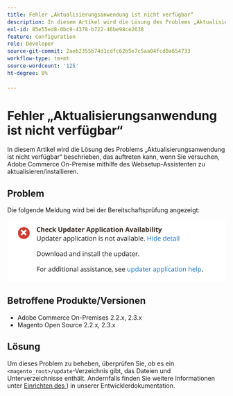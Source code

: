 ```yaml
---
title: Fehler „Aktualisierungsanwendung ist nicht verfügbar“
description: In diesem Artikel wird die Lösung des Problems „Aktualisierungsanwendung ist nicht verfügbar“ beschrieben, das auftreten kann, wenn Sie versuchen, Adobe Commerce On-Premise mithilfe des Websetup-Assistenten zu aktualisieren/installieren.
exl-id: 85e55ed8-0bc9-4378-b722-46be98ce2638
feature: Configuration
role: Developer
source-git-commit: 2aeb2355b74d1cdfc62b5e7c5aa04fcd0a654733
workflow-type: tm+mt
source-wordcount: '125'
ht-degree: 0%

---
```


# Fehler „Aktualisierungsanwendung ist nicht verfügbar“

In diesem Artikel wird die Lösung des Problems „Aktualisierungsanwendung ist nicht verfügbar“ beschrieben, das auftreten kann, wenn Sie versuchen, Adobe Commerce On-Premise mithilfe des Websetup-Assistenten zu aktualisieren/installieren.

## Problem

Die folgende Meldung wird bei der Bereitschaftsprüfung angezeigt:

![screen_shot_2019-08-29_at_1.39.12_PM.png](assets/Screen_Shot_2019-08-29_at_1.39.12_PM.png)

## Betroffene Produkte/Versionen

* Adobe Commerce On-Premises 2.2.x, 2.3.x
* Magento Open Source 2.2.x, 2.3.x


## Lösung

Um dieses Problem zu beheben, überprüfen Sie, ob es ein `<magento_root>/update`-Verzeichnis gibt, das Dateien und Unterverzeichnisse enthält. Andernfalls finden Sie weitere Informationen unter [Einrichten des ](https://experienceleague.adobe.com/en/docs/commerce-knowledge-base/kb/troubleshooting/miscellaneous/updater-application-is-not-available-error)) in unserer Entwicklerdokumentation.
